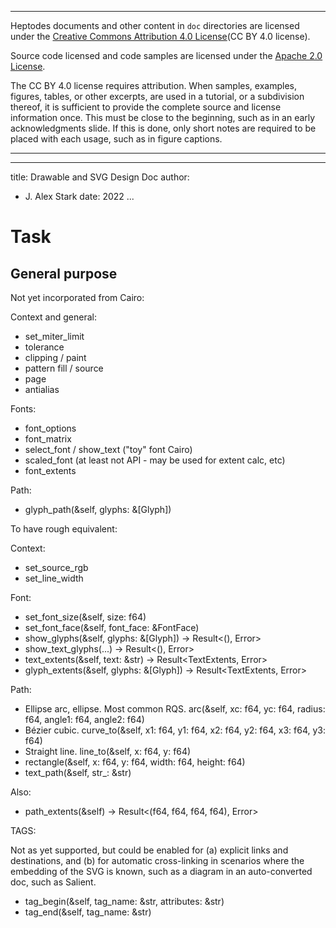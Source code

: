 --------------------------------------------------------------------------------

Heptodes documents and other content in `doc` directories are licensed under the
[Creative Commons Attribution 4.0 License](CC BY 4.0 license).

Source code licensed and code samples are licensed under the
[Apache 2.0 License].

The CC BY 4.0 license requires attribution. When samples, examples, figures,
tables, or other excerpts, are used in a tutorial, or a subdivision thereof, it
is sufficient to provide the complete source and license information once. This
must be close to the beginning, such as in an early acknowledgments slide. If
this is done, only short notes are required to be placed with each usage, such
as in figure captions.

[Creative Commons Attribution 4.0 License]: https://creativecommons.org/licenses/by/4.0/legalcode
[Apache 2.0 License]: https://www.apache.org/licenses/LICENSE-2.0

--------------------------------------------------------------------------------

<!-- md-formatter off (Document metadata) -->

---
title: Drawable and SVG Design Doc
author:
- J. Alex Stark
date: 2022
...

<!-- md-formatter on -->

# Task

## General purpose

Not yet incorporated from Cairo:

Context and general:

*   set_miter_limit
*   tolerance
*   clipping / paint
*   pattern fill / source
*   page
*   antialias

Fonts:

*   font_options
*   font_matrix
*   select_font / show_text ("toy" font Cairo)
*   scaled_font (at least not API - may be used for extent calc, etc)
*   font_extents

Path:

*   glyph_path(&self, glyphs: &[Glyph])

To have rough equivalent:

Context:

*   set_source_rgb
*   set_line_width

Font:

*   set_font_size(&self, size: f64)
*   set_font_face(&self, font_face: &FontFace)
*   show_glyphs(&self, glyphs: &[Glyph]) -> Result<(), Error>
*   show_text_glyphs(...) -> Result<(), Error>
*   text_extents(&self, text: &str) -> Result<TextExtents, Error>
*   glyph_extents(&self, glyphs: &[Glyph]) -> Result<TextExtents, Error>

Path:

*   Ellipse arc, ellipse. Most common RQS. arc(&self, xc: f64, yc: f64, radius:
    f64, angle1: f64, angle2: f64)
*   Bézier cubic. curve_to(&self, x1: f64, y1: f64, x2: f64, y2: f64, x3: f64,
    y3: f64)
*   Straight line. line_to(&self, x: f64, y: f64)
*   rectangle(&self, x: f64, y: f64, width: f64, height: f64)
*   text_path(&self, str_: &str)

Also:

*   path_extents(&self) -> Result<(f64, f64, f64, f64), Error>

TAGS:

Not as yet supported, but could be enabled for (a) explicit links and
destinations, and (b) for automatic cross-linking in scenarios where the
embedding of the SVG is known, such as a diagram in an auto-converted doc, such
as Salient.

*   tag_begin(&self, tag_name: &str, attributes: &str)
*   tag_end(&self, tag_name: &str)
